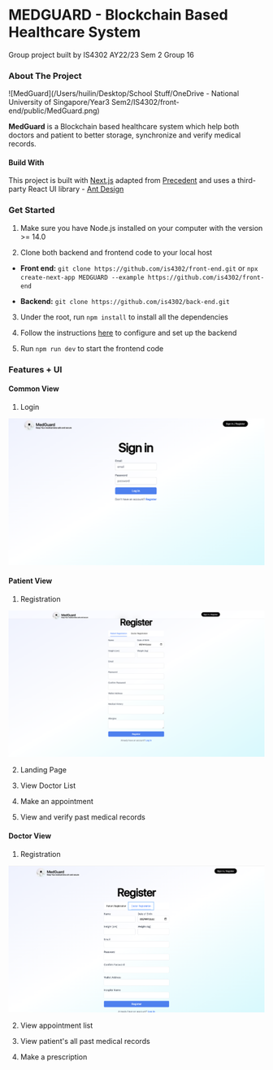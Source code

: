 # MEDGUARD - Blockchain Based Healthcare System

Group project built by IS4302 AY22/23 Sem 2 Group 16

### About The Project

![MedGuard](/Users/huilin/Desktop/School Stuff/OneDrive - National University of Singapore/Year3 Sem2/IS4302/front-end/public/MedGuard.png)

**MedGuard** is a Blockchain based healthcare system which help both doctors and patient to better storage, synchronize and verify medical records.

#### Build With

This project is built with [Next.js](https://nextjs.org/) adapted from [Precedent](https://github.com/steven-tey/precedent) 
and uses a third-party React UI library - [Ant Design](https://ant.design/)


### Get Started

1. Make sure you have Node.js installed on your computer with the version >= 14.0

2. Clone both backend and frontend code to your local host

- **Front end:** `git clone https://github.com/is4302/front-end.git` or `npx create-next-app MEDGUARD --example https://github.com/is4302/front-end` 

- **Backend:** `git clone https://github.com/is4302/back-end.git`

3. Under the root, run `npm install` to install all the dependencies

4. Follow the instructions [here](https://github.com/is4302/back-end#readme) to configure and set up the backend

5. Run `npm run dev` to start the frontend code

### Features + UI

#### Common View

1. Login

![Login](doc/login.png)

#### Patient View

1. Registration

![Patient Registration](doc/patient_registration.png)

2. Landing Page

3. View Doctor List

4. Make an appointment

5. View and verify past medical records


#### Doctor View

1. Registration

![Doctor Registration](doc/doctor_registration.png)

2. View appointment list

3. View patient's all past medical records

4. Make a prescription

